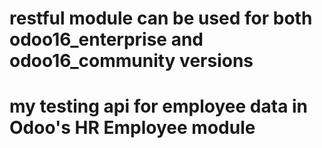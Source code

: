 # restful module can be used for both odoo16_enterprise and odoo16_community versions
# my testing api for employee data in Odoo's HR Employee module